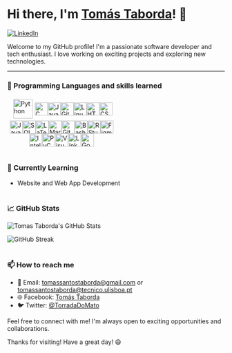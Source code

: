 # Hi there, I'm [Tomás Taborda]()! 👋

[![LinkedIn](https://img.shields.io/badge/LinkedIn-Tomás_Taborda-blue)](https://www.linkedin.com/in/tomás-taborda-a028a8234/)

Welcome to my GitHub profile! I'm a passionate software developer and tech enthusiast. I love working on exciting projects and exploring new technologies.

---

### 🔧 Programming Languages and skills learned

<div style="display: flex; justify-content: center; align-items: center; flex-wrap: wrap; width: 50%;">
   <img alt="Python" padding: 50px; style="margin: 5px;" width="45px" src="https://cdn.jsdelivr.net/gh/devicons/devicon/icons/python/python-plain.svg" />
    <img alt="C" width="30px" margin-right="10px" src="https://cdn.jsdelivr.net/gh/devicons/devicon/icons/c/c-original.svg" />
    <img alt="Java" width="30px" margin-right="10px" src="https://cdn.jsdelivr.net/gh/devicons/devicon/icons/java/java-original.svg"/>
    <img alt="Git" width="30px" margin-right="10px" src="https://cdn.jsdelivr.net/gh/devicons/devicon/icons/git/git-original.svg" />
    <img alt="Linux" width="30px" margin-right="10px" src="https://cdn.jsdelivr.net/gh/devicons/devicon/icons/linux/linux-original.svg" />
    <img alt="HTML" width="30px" margin-right="10px" src="https://cdn.jsdelivr.net/gh/devicons/devicon/icons/html5/html5-plain.svg" />
    <img alt="CSS" width="30px" margin-right="10px" src="https://cdn.jsdelivr.net/gh/devicons/devicon/icons/css3/css3-plain.svg" />
    <img alt="JavaScript" width="30px" margin-right="10px" width="45px" src="https://cdn.jsdelivr.net/gh/devicons/devicon/icons/javascript/javascript-plain.svg" />
    <img alt="SQL" width="30px" margin-right="10px" src="https://cdn.jsdelivr.net/gh/devicons/devicon/icons/postgresql/postgresql-original.svg" />
    <img alt="LaTeX" width="30px" margin-right="10px" src="https://cdn.jsdelivr.net/gh/devicons/devicon/icons/latex/latex-original.svg" />
    <img alt="Markdown" width="30px" margin-right="10px" src="https://cdn.jsdelivr.net/gh/devicons/devicon/icons/markdown/markdown-original.svg" />
    <img alt="GitHub" width="30px" margin-right="10px" src="https://cdn.jsdelivr.net/gh/devicons/devicon/icons/github/github-original.svg" />
    <img alt="Bash" width="30px" margin-right="10px" src="https://cdn.jsdelivr.net/gh/devicons/devicon/icons/bash/bash-original.svg" />
    <img alt="RStudio" width="30px" margin-right="10px" src="https://cdn.jsdelivr.net/gh/devicons/devicon/icons/rstudio/rstudio-original.svg" />
    <img alt="Figma" width="30px" margin-right="10px" src="https://cdn.jsdelivr.net/gh/devicons/devicon/icons/figma/figma-original.svg" />
    <img alt="IntelliJ" width="30px" margin-right="10px" src="https://cdn.jsdelivr.net/gh/devicons/devicon/icons/intellij/intellij-original.svg" />
    <img alt="PyCharm" width="30px" margin-right="10px" src="https://cdn.jsdelivr.net/gh/devicons/devicon/icons/pycharm/pycharm-original.svg" />
    <img alt="Visual Studio Code" width="30px" margin-right="10px" src="https://cdn.jsdelivr.net/gh/devicons/devicon/icons/visualstudio/visualstudio-plain.svg" />
    <img alt="LinkedIn" width="30px" margin-right="10px" src="https://cdn.jsdelivr.net/gh/devicons/devicon/icons/linkedin/linkedin-original.svg" />
    <img alt="Google" width="30px" margin-right="10px" src="https://cdn.jsdelivr.net/gh/devicons/devicon/icons/google/google-original.svg" />
  </div>
</div>

#

### 🌱 Currently Learning

- Website and Web App Development

#

### 📈 GitHub Stats

![Tomas Taborda's GitHub Stats](https://github-readme-stats.vercel.app/api?username=thomastabs&show_icons=true&theme=gruvbox)

![GitHub Streak](https://streak-stats.demolab.com?user=thomastabs&theme=gruvbox&border_radius=4.5)

#

### 📫 How to reach me

- 📧 Email: tomassantostaborda@gmail.com or tomassantostaborda@tecnico.ulisboa.pt
- 🌐 Facebook: [Tomás Taborda](https://www.facebook.com/profile.php?id=100007571926646/)
- 🐦 Twitter: [@TorradaDoMato](https://twitter.com/TorradaDoMato)

Feel free to connect with me! I'm always open to exciting opportunities and collaborations.

Thanks for visiting! Have a great day! 😄
